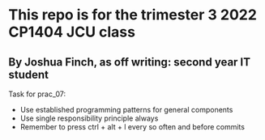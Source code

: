 # This repo is for the trimester 3 2022 CP1404 JCU class

## By Joshua Finch, as off writing: second year IT student

Task for prac_07:

- Use established programming patterns for general components
- Use single responsibility principle always
- Remember to press ctrl + alt + l every so often and before commits